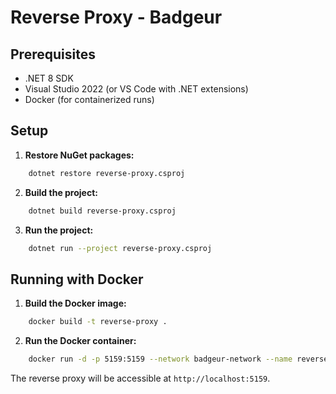 ﻿# Reverse Proxy - Badgeur

## Prerequisites

- .NET 8 SDK
- Visual Studio 2022 (or VS Code with .NET extensions)
- Docker (for containerized runs)

## Setup

1. **Restore NuGet packages:**
```bash
	dotnet restore reverse-proxy.csproj
```

2. **Build the project:**
```bash
	dotnet build reverse-proxy.csproj
```

3. **Run the project:**
```bash
	dotnet run --project reverse-proxy.csproj
```

## Running with Docker

1. **Build the Docker image:**
```bash
	docker build -t reverse-proxy .
```
2. **Run the Docker container:**
```bash
	docker run -d -p 5159:5159 --network badgeur-network --name reverse-proxy -e ASPNETCORE_ENVIRONMENT=Development reverse-proxy
```

The reverse proxy will be accessible at `http://localhost:5159`.